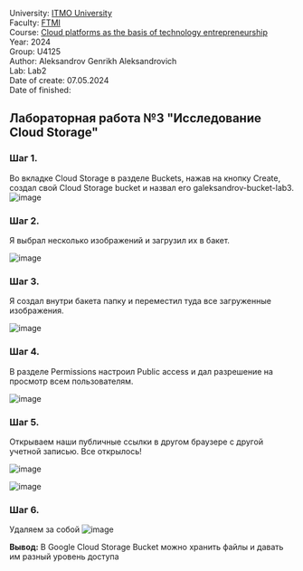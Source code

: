 University: [ITMO University](https://itmo.ru/ru/) \
Faculty: [FTMI](https://ftmi.itmo.ru) \
Course: [Cloud platforms as the basis of technology entrepreneurship](https://itmo-ict-faculty.github.io/cloud-platforms-as-the-basis-of-technology-entrepreneurship/) \
Year: 2024 \
Group: U4125 \
Author: Aleksandrov Genrikh Aleksandrovich \
Lab: Lab2 \
Date of create: 07.05.2024 \
Date of finished: 

## Лабораторная работа №3 "Исследование Cloud Storage"
### Шаг 1.
Во вкладке Cloud Storage в разделе Buckets, нажав на кнопку Create, создал свой Cloud Storage bucket и назвал его galeksandrov-bucket-lab3.
![image](https://github.com/genrikhlamar/2023_2024-cloud-platforms-as-the-basis-of-technology-entrepreneurship-u4125-aleksandrov_g_a/assets/164926677/5f33aa4c-5e6d-4a84-b554-b289a12d77f5)

### Шаг 2.
Я выбрал несколько изображений и загрузил их в бакет.

![image](https://github.com/genrikhlamar/2023_2024-cloud-platforms-as-the-basis-of-technology-entrepreneurship-u4125-aleksandrov_g_a/assets/164926677/bc4df3c5-f23f-4583-9c6a-302b3e645624)
### Шаг 3.
Я создал внутри бакета папку и переместил туда все загруженные изображения.

![image](https://github.com/genrikhlamar/2023_2024-cloud-platforms-as-the-basis-of-technology-entrepreneurship-u4125-aleksandrov_g_a/assets/164926677/f14e96e3-a0ea-42a8-9d16-80a7ab7d963c)

### Шаг 4.
В разделе Permissions настроил Public access и дал разрешение на просмотр всем пользователям.

![image](https://github.com/genrikhlamar/2023_2024-cloud-platforms-as-the-basis-of-technology-entrepreneurship-u4125-aleksandrov_g_a/assets/164926677/771880d2-9b88-46f2-bbca-8ed4ea2475c9)

### Шаг 5.
Открываем наши публичные ссылки в другом браузере с другой учетной записью. Все открылось!

![image](https://github.com/genrikhlamar/2023_2024-cloud-platforms-as-the-basis-of-technology-entrepreneurship-u4125-aleksandrov_g_a/assets/164926677/91910b3d-d539-42b3-8bca-5781ca52a479)

![image](https://github.com/genrikhlamar/2023_2024-cloud-platforms-as-the-basis-of-technology-entrepreneurship-u4125-aleksandrov_g_a/assets/164926677/c0827e83-1e80-4091-a298-79f12e9adba0)

### Шаг 6.
Удаляем за собой
![image](https://github.com/genrikhlamar/2023_2024-cloud-platforms-as-the-basis-of-technology-entrepreneurship-u4125-aleksandrov_g_a/assets/164926677/28bd204f-796c-4fc8-8a43-8c49903fbbcd)

**Вывод:** В Google Cloud Storage Bucket можно хранить файлы и давать им разный уровень доступа
